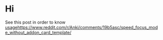 # Hi
See this post in order to know [usage](https://www.reddit.com/r/Anki/comments/19b5asc/speed_focus_mode_without_addon_card_template/)https://www.reddit.com/r/Anki/comments/19b5asc/speed_focus_mode_without_addon_card_template/
